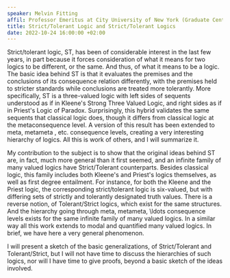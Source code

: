 ```yaml
---
speaker: Melvin Fitting
affil: Professor Emeritus at City University of New York (Graduate Center)
title: Strict/Tolerant Logic and Strict/Tolerant Logics
date: 2022-10-24 16:00:00 +02:00
---
```

Strict/tolerant logic, ST, has been of considerable interest in the last few years, in part because it forces consideration of what it means for two logics to be different, or the same.  And thus, of what it means to be a logic.  The basic idea behind ST is that it evaluates the premises and the conclusions of its consequence relation differently, with the premises held to stricter standards while conclusions are treated more tolerantly.  More specifically, ST is a three-valued logic with left sides of sequents understood as if in Kleene's Strong Three Valued Logic, and right sides as if in Priest's Logic of Paradox.  Surprisingly, this hybrid validates the same sequents that classical logic does, though it differs from classical logic at the metaconsequence level.  A version of this result has been extended to meta, metameta , etc. consequence levels, creating a very interesting hierarchy of logics.  All this is work of others, and I will summarize it.
<!--more-->
 
My contribution to the subject is to show that the original ideas behind ST are, in fact, much more general than it first seemed, and an infinite family of many valued logics have Strict/Tolerant counterparts.  Besides classical logic, this family includes both Kleene's and Priest's logics themselves, as well as first degree entailment.   For instance, for both the Kleene and the Priest logic, the corresponding strict/tolerant logic is six-valued, but with differing sets of strictly and tolerantly designated truth values.  There is a reverse notion, of Tolerant/Strict logics, which exist for the same structures.  And the hierarchy going through meta, metameta, \ldots consequence levels exists for the same infinite family of many valued logics.  In a similar way all this work extends to modal and quantified many valued logics. In brief, we have here a very general phenomenon.
 
I will present a sketch of the basic generalizations, of Strict/Tolerant and Tolerant/Strict, but I will not have time to discuss the hierarchies of such logics, nor will I have time to give proofs, beyond a basic sketch of the ideas involved.